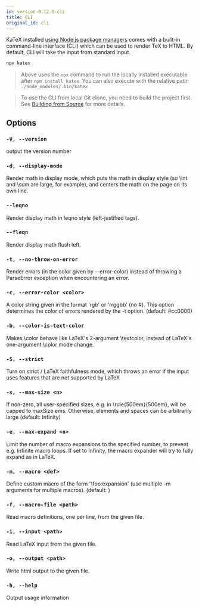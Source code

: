 ```yaml
---
id: version-0.12.0-cli
title: CLI
original_id: cli
---
```


KaTeX installed [using Node.js package managers](node.md) comes with a
built-in command-line interface (CLI) which can be used to render TeX to HTML.
By default, CLI will take the input from standard input.

```bash
npx katex
```

> Above uses the `npx` command to run the locally installed executable
after `npm install katex`.  You can also execute with the relative path:
`./node_modules/.bin/katex`

> To use the CLI from local Git clone, you need to build the project first.
See [Building from Source](node.md#building-from-source) for more details.

## Options

### `-V, --version`
output the version number

### `-d, --display-mode`
Render math in display mode, which puts the math in display style (so \int and \sum are large, for example), and centers the math on the page on its own line.

### `--leqno`
Render display math in leqno style (left-justified tags).

### `--fleqn`
Render display math flush left.

### `-t, --no-throw-on-error`
Render errors (in the color given by --error-color) instead of throwing a ParseError exception when encountering an error.

### `-c, --error-color <color>`
A color string given in the format 'rgb' or 'rrggbb' (no #). This option determines the color of errors rendered by the -t option. (default: #cc0000)

### `-b, --color-is-text-color`
Makes \color behave like LaTeX's 2-argument \textcolor, instead of LaTeX's one-argument \color mode change.

### `-S, --strict`
Turn on strict / LaTeX faithfulness mode, which throws an error if the input uses features that are not supported by LaTeX

### `-s, --max-size <n>`
If non-zero, all user-specified sizes, e.g. in \rule{500em}{500em}, will be capped to maxSize ems. Otherwise, elements and spaces can be arbitrarily large (default: Infinity)

### `-e, --max-expand <n>`
Limit the number of macro expansions to the specified number, to prevent e.g. infinite macro loops.  If set to Infinity, the macro expander will try to fully expand as in LaTeX.

### `-m, --macro <def>`
Define custom macro of the form '\foo:expansion' (use multiple -m arguments for multiple macros). (default: )

### `-f, --macro-file <path>`
Read macro definitions, one per line, from the given file.

### `-i, --input <path>`
Read LaTeX input from the given file.

### `-o, --output <path>`
Write html output to the given file.

### `-h, --help`
Output usage information
